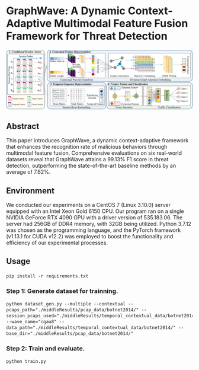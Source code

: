 # GraphWave: A Dynamic Context-Adaptive Multimodal Feature Fusion Framework for Threat Detection
![image](https://github.com/graphwave/graphwave/blob/main/fig/framework.png)

## Abstract
This paper introduces GraphWave, a dynamic context-adaptive framework that enhances the recognition rate of malicious behaviors through multimodal feature fusion. Comprehensive evaluations on six real-world datasets reveal that GraphWave attains a 99.13% F1 score in threat detection, outperforming the state-of-the-art baseline methods by an average of 7.62%.

## Environment
We conducted our experiments on a CentOS 7 (Linux 3.10.0) server equipped with an Intel Xeon Gold 6150 CPU. Our program ran on a single NVIDIA GeForce RTX 4090 GPU with a driver version of 535.183.06. The server had 256GB of DDR4 memory, with 32GB being utilized. Python 3.7.12 was chosen as the programming language, and the PyTorch framework (v1.13.1 for CUDA v12.2) was employed to boost the functionality and efficiency of our experimental processes.

## Usage
```pip install -r requirements.txt```

### Step 1: Generate dataset for trainning.
```
python dataset_gen.py --multiple --contextual --pcaps_path="./middleResults/pcap_data/botnet2014/" --session_pcaps_used="./middleResults/temporal_contextual_data/botnet2014/temporal_session_used.json" --wave_name="cgau8" --data_path="./middleResults/temporal_contextual_data/botnet2014/" --base_dir="./middleResults/pcap_data/botnet2014/"
```
### Step 2: Train and evaluate.
```
python train.py
```
